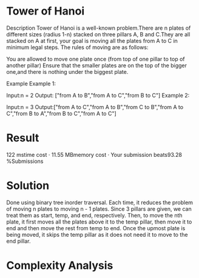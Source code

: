 # Tower of Hanoi

Description
Tower of Hanoi is a well-known problem.There are n plates of different sizes (radius 1-n) stacked on three pillars A, B and C.They are all stacked on A at first, your goal is moving all the plates from A to C in minimum legal steps.
The rules of moving are as follows:

You are allowed to move one plate once (from top of one pillar to top of another pillar)
Ensure that the smaller plates are on the top of the bigger one,and there is nothing under the biggest plate.

Example
Example 1:

Input:n = 2
Output: ["from A to B","from A to C","from B to C"]
Example 2:

Input:n = 3
Output:["from A to C","from A to B","from C to B","from A to C","from B to A","from B to C","from A to C"]

# Result

122 mstime cost
·
11.55 MBmemory cost
·
Your submission beats93.28 %Submissions

# Solution

Done using binary tree inorder traversal. Each time, it reduces the problem of moving n plates to moving n - 1 plates. Since 3 pillars are given, we can treat them as start, temp, and end, respectively. Then, to move the nth plate, it first moves all the plates above it to the temp pillar, then move it to end and then move the rest from temp to end. Once the upmost plate is being moved, it skips the temp pillar as it does not need it to move to the end pillar.

# Complexity Analysis
